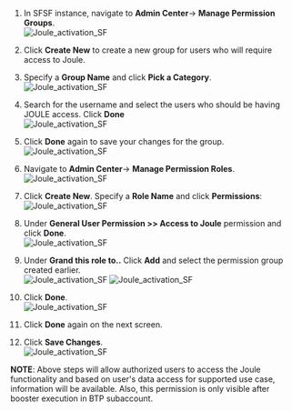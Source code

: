 1. In SFSF instance, navigate to **Admin Center**-> **Manage Permission Groups**.</br>
![Joule_activation_SF](1Permission_Group.jpg)

3. Click **Create New** to create a new group for users who will require access to Joule.
4. Specify a **Group Name** and click **Pick a Category**.</br>
![Joule_activation_SF](2Group_Name.jpg)

5. Search for the username and select the users who should be having JOULE access. Click **Done**</br>
![Joule_activation_SF](2Group_user.jpg)

6. Click **Done** again to save your changes for the group.</br>
![Joule_activation_SF](3Save_Changes.jpg)

7. Navigate to **Admin Center**-> **Manage Permission Roles**.</br>
![Joule_activation_SF](4Role_Create.jpg)

8. Click **Create New**.  Specify a **Role Name** and click **Permissions**:</br>
![Joule_activation_SF](5Role_name.jpg)

9. Under **General User Permission >> Access to Joule** permission and click **Done**.</br>
![Joule_activation_SF](1Joule_Access.jpg)

10. Under **Grand this role to..** Click **Add** and select the permission group created earlier.</br> 
![Joule_activation_SF](6Group_Add.jpg) 
![Joule_activation_SF](7Select_Group.jpg)

11. Click **Done**.</br>
![Joule_activation_SF](8group_added.jpg)

13. Click **Done** again on the next screen. 
14. Click **Save Changes**.</br>
![Joule_activation_SF](9Save_Changes.jpg)

**NOTE**: Above steps will allow authorized users to access the Joule functionality and based on user's data access for supported use case, information will be available. Also, this permission is only visible after booster execution in BTP subaccount.
